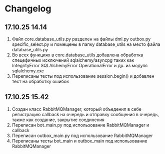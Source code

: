 # Changelog

## 17.10.25 14.14
1. Файл core.database_utils.py разделен на файлы dml.py outbox.py specific_select.py и помещены в папку database_utils на место файла database_utils.py
2. Во всех функциях в core.database_utils добавлена обработка спецефичных исключений sqlalchemy/asyncpg таких как IntegrityError SQLAlchemyError OperationalError и др. из модуля sqlalchemy.exc
3. Переписаны тесты под использование session.begin() и добавлен тест на обработку ошибок

## 17.10.25 15.42
1. Создан класс RabbitMQManager, который объеденил в себе регистрацию callback на очередь и отправку сообщения в очередь, также как создание, закрытие соединения
2. Переписан bot_main.py под использование RabbitMQManager и callback
3. Переписан outbox_main.py под использование RabbitMQManager
4. Переписаны тесты bot_main и outbox_main под использование RabbitMQManager
